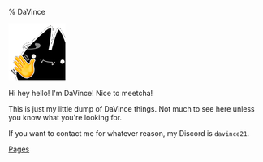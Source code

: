 % DaVince

![*waves*](img/emote/MISSPEGGYx/peggyxHi.webp)

Hi hey hello! I'm DaVince! Nice to meetcha!

This is just my little dump of DaVince things. Not much to see here unless you know what you're looking for.

If you want to contact me for whatever reason, my Discord is <code>davince21</code>.

[Pages](./pages/index.html)
